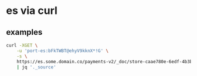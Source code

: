 # es via curl

## examples

```bash
curl -XGET \
    -u 'port-es:bFkTWBT@ehyV9kknX*!G' \
    -s \
    https://es.some.domain.co/payments-v2/_doc/store-caae780e-6edf-4b3b-8b35-a2ac1c3f5fd0-rody_large_transactions_test \
    | jq '._source'
```
